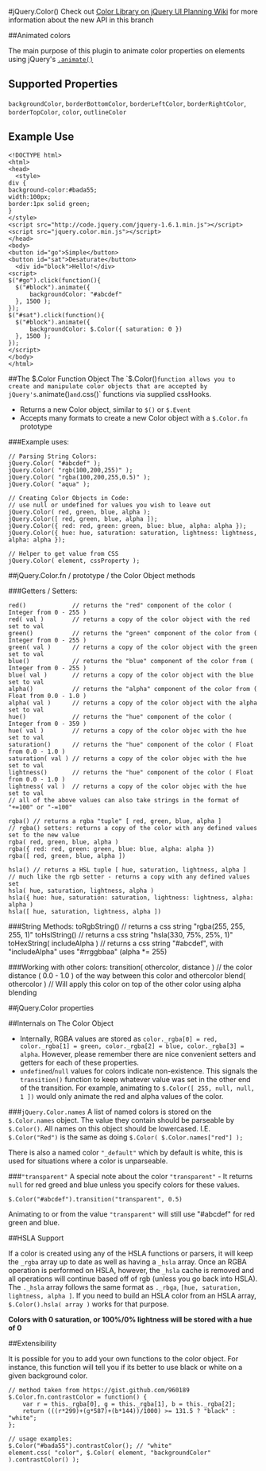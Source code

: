 #jQuery.Color()
Check out [Color Library on jQuery UI Planning Wiki](http://wiki.jqueryui.com/w/page/12137744/Color-Library) for more information about the new API in this branch

##Animated colors

The main purpose of this plugin to animate color properties on elements using jQuery's [`.animate()`](http://api.jquery.com/animate)

Supported Properties
-------
`backgroundColor`, `borderBottomColor`, `borderLeftColor`, `borderRightColor`, `borderTopColor`, `color`, `outlineColor`

Example Use
-------

    <!DOCTYPE html>
    <html>
    <head>
      <style>
    div {
    background-color:#bada55;
    width:100px;
    border:1px solid green;
    }
    </style>
    <script src="http://code.jquery.com/jquery-1.6.1.min.js"></script>
    <script src="jquery.color.min.js"></script>
    </head>
    <body>
    <button id="go">Simple</button>
    <button id="sat">Desaturate</button>
      <div id="block">Hello!</div>
    <script>
    $("#go").click(function(){
      $("#block").animate({
          backgroundColor: "#abcdef"
      }, 1500 );
    });
    $("#sat").click(function(){
      $("#block").animate({
          backgroundColor: $.Color({ saturation: 0 })
      }, 1500 );
    });
    </script>
    </body>
    </html>


##The $.Color Function Object
The `$.Color()` function allows you to create and manipulate color objects that are accepted by jQuery's `.animate()` and `.css()` functions via supplied cssHooks.

* Returns a new Color object, similar to `$()` or `$.Event`
* Accepts many formats to create a new Color object with a `$.Color.fn` prototype

###Example uses:

    // Parsing String Colors:
    jQuery.Color( "#abcdef" );
    jQuery.Color( "rgb(100,200,255)" );
    jQuery.Color( "rgba(100,200,255,0.5)" );
    jQuery.Color( "aqua" );

    // Creating Color Objects in Code:
    // use null or undefined for values you wish to leave out
    jQuery.Color( red, green, blue, alpha );
    jQuery.Color([ red, green, blue, alpha ]);
    jQuery.Color({ red: red, green: green, blue: blue, alpha: alpha });
    jQuery.Color({ hue: hue, saturation: saturation, lightness: lightness, alpha: alpha });

    // Helper to get value from CSS
    jQuery.Color( element, cssProperty );

##jQuery.Color.fn / prototype / the Color Object methods

###Getters / Setters:

    red()             // returns the "red" component of the color ( Integer from 0 - 255 )
    red( val )        // returns a copy of the color object with the red set to val
    green()           // returns the "green" component of the color from ( Integer from 0 - 255 )
    green( val )      // returns a copy of the color object with the green set to val
    blue()            // returns the "blue" component of the color from ( Integer from 0 - 255 )
    blue( val )       // returns a copy of the color object with the blue set to val
    alpha()           // returns the "alpha" component of the color from ( Float from 0.0 - 1.0 )
    alpha( val )      // returns a copy of the color object with the alpha set to val
    hue()             // returns the "hue" component of the color ( Integer from 0 - 359 )
    hue( val )        // returns a copy of the color objec with the hue set to val
    saturation()      // returns the "hue" component of the color ( Float from 0.0 - 1.0 )
    saturation( val ) // returns a copy of the color objec with the hue set to val
    lightness()       // returns the "hue" component of the color ( Float from 0.0 - 1.0 )
    lightness( val )  // returns a copy of the color objec with the hue set to val
    // all of the above values can also take strings in the format of "+=100" or "-=100"

    rgba() // returns a rgba "tuple" [ red, green, blue, alpha ]
    // rgba() setters: returns a copy of the color with any defined values set to the new value
    rgba( red, green, blue, alpha )
    rgba({ red: red, green: green, blue: blue, alpha: alpha })
    rgba([ red, green, blue, alpha ])

    hsla() // returns a HSL tuple [ hue, saturation, lightness, alpha ]
    // much like the rgb setter - returns a copy with any defined values set
    hsla( hue, saturation, lightness, alpha ) 
    hsla({ hue: hue, saturation: saturation, lightness: lightness, alpha: alpha ) 
    hsla([ hue, saturation, lightness, alpha ]) 
    

###String Methods:
    toRgbString() // returns a css string "rgba(255, 255, 255, 1)"
    toHslString() // returns a css string "hsla(330, 75%, 25%, 1)"
    toHexString( includeAlpha ) // returns a css string "#abcdef", with "includeAlpha" uses "#rrggbbaa" (alpha *= 255)

###Working with other colors:
    transition( othercolor, distance ) // the color distance ( 0.0 - 1.0 ) of the way between this color and othercolor
    blend( othercolor ) // Will apply this color on top of the other color using alpha blending


##jQuery.Color properties


##Internals on The Color Object
* Internally, RGBA values are stored as `color._rgba[0] = red, color._rgba[1] = green, color._rgba[2] = blue, color._rgba[3] = alpha`.  However, please remember there are nice convenient setters and getters for each of these properties.
* `undefined`/`null` values for colors indicate non-existence. This signals the `transition()` function to keep whatever value was set in the other end of the transition. For example, animating to `$.Color([ 255, null, null, 1 ])` would only animate the red and alpha values of the color.

###`jQuery.Color.names`
A list of named colors is stored on the `$.Color.names` object.  The value they contain should be parseable by `$.Color()`. All names on this object should be lowercased.  I.E. `$.Color("Red")` is the same as doing `$.Color( $.Color.names["red"] );`

There is also a named color `"_default"` which by default is white, this is used for situations where a color is unparseable.

###`"transparent"`
A special note about the color `"transparent"` - It returns `null` for red greed and blue unless you specify colors for these values.

    $.Color("#abcdef").transition("transparent", 0.5)

Animating to or from the value `"transparent"` will still use "#abcdef" for red green and blue.

##HSLA Support

If a color is created using any of the HSLA functions or parsers, it will keep the `_rgba` array up to date as well as having a `_hsla` array.  Once an RGBA operation is performed on HSLA, however, the `_hsla` cache is removed and all operations will continue based off of rgb (unless you go back into HSLA). The `._hsla` array follows the same format as `._rbga`, `[hue, saturation, lightness, alpha ]`.  If you need to build an HSLA color from an HSLA array, `$.Color().hsla( array )` works for that purpose.

**Colors with 0 saturation, or 100%/0% lightness will be stored with a hue of 0**

##Extensibility

It is possible for you to add your own functions to the color object.  For instance, this function will tell you if its better to use black or white on a given background color.

    // method taken from https://gist.github.com/960189
    $.Color.fn.contrastColor = function() {
        var r = this._rgba[0], g = this._rgba[1], b = this._rgba[2];
        return (((r*299)+(g*587)+(b*144))/1000) >= 131.5 ? "black" : "white";
    };
    
    // usage examples:
    $.Color("#bada55").contrastColor(); // "white"
    element.css( "color", $.Color( element, "backgroundColor" ).contrastColor() );
